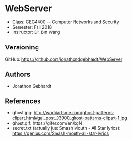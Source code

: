 # WebServer
- Class: CEG4400 -- Computer Networks and Security
- Semester: Fall 2018
- Instructor: Dr. Bin Wang

## Versioning

GitHub: https://github.com/jonathondgebhardt/WebServer

## Authors

- Jonathon Gebhardt

## References

- ghost.jpg: http://worldartsme.com/ghost-patterns-clipart.html#gal_post_93900_ghost-patterns-clipart-1.jpg
- ghost.gif: https://gifer.com/en/kgN
- secret.txt (actually just Smash Mouth - All Star lyrics): https://genius.com/Smash-mouth-all-star-lyrics
